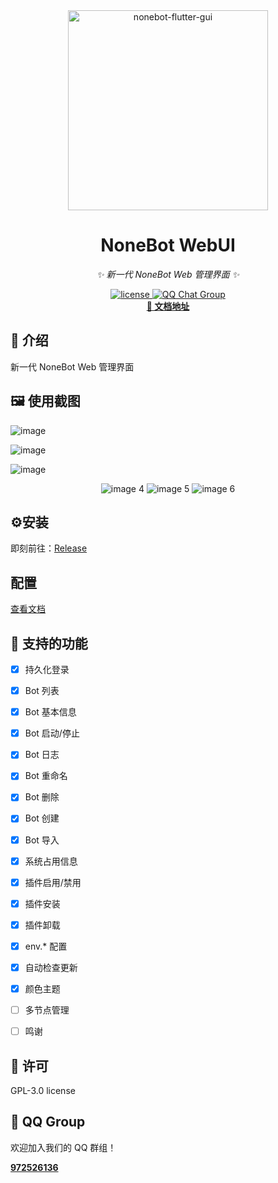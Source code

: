 <div align="center">
  <img src="lib/assets/logo.png" alt="nonebot-flutter-gui" width="320" height="320" /><br>
<div align="center">

# NoneBot WebUI
</div>

_✨ 新一代 NoneBot Web 管理界面 ✨_

<a href="./LICENSE">
    <img src="https://img.shields.io/github/license/NonebotGUI/nonebot-flutter-webui-dashboard.svg" alt="license">
</a>
<a href="http://qm.qq.com/cgi-bin/qm/qr?_wv=1027&k=d5JPzIUg6qjJo3E0Zz9vBeUuYNTW3ooC&authKey=xm%2F53DWfXOoz7Is3Llbc9r9E%2FB7AkSV8ERCXf7hI3e%2Fb6ra5gEhoJIfiCzZz6rCz&noverify=0&group_code=972526136">
  <img src="https://img.shields.io/badge/QQ%E7%BE%A4-972526136-orange?style=flat-square" alt="QQ Chat Group">
</a>
<br />
<a href="https://webui.nbgui.top" target="__blank">
  <strong>📖 文档地址</strong>
</a>

</div>



## 📖 介绍

新一代 NoneBot Web 管理界面

## 🖼️ 使用截图

![image](imgs/1.png)

![image](imgs/2.png)

![image](imgs/3.png)

<div align="center">
    <img src="imgs/4.png" alt="image 4"/>
    <img src="imgs/5.png" alt="image 5"/>
    <img src="imgs/6.png" alt="image 6"/>
</div>

## ⚙️安装

即刻前往：[Release](https://github.com/NonebotGUI/nonebot-flutter-webui-dashboard/releases)

## 配置

[查看文档](https://webui.nbgui.top)

## 📑 支持的功能

- [X] 持久化登录
- [X] Bot 列表
- [X] Bot 基本信息
- [X] Bot 启动/停止
- [X] Bot 日志
- [X] Bot 重命名
- [X] Bot 删除
- [X] Bot 创建
- [X] Bot 导入
- [X] 系统占用信息
- [X] 插件启用/禁用
- [X] 插件安装
- [X] 插件卸载
- [X] env.* 配置
- [X] 自动检查更新
- [X] 颜色主题
- [ ] 多节点管理
- [ ] 鸣谢


## 📄 许可

GPL-3.0 license

## 🐧 QQ Group

欢迎加入我们的 QQ 群组！

<a href="http://qm.qq.com/cgi-bin/qm/qr?_wv=1027&k=d5JPzIUg6qjJo3E0Zz9vBeUuYNTW3ooC&authKey=xm%2F53DWfXOoz7Is3Llbc9r9E%2FB7AkSV8ERCXf7hI3e%2Fb6ra5gEhoJIfiCzZz6rCz&noverify=0&group_code=972526136" target="__blank">
  <strong>972526136</strong>
</a>

